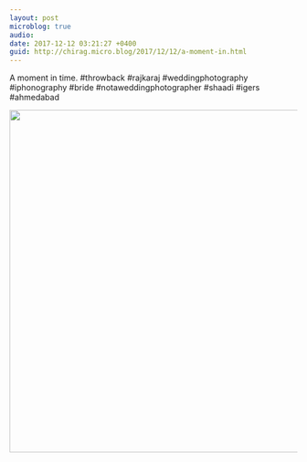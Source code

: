 ```yaml
---
layout: post
microblog: true
audio: 
date: 2017-12-12 03:21:27 +0400
guid: http://chirag.micro.blog/2017/12/12/a-moment-in.html
---
```

A moment in time. #throwback #rajkaraj #weddingphotography #iphonography #bride #notaweddingphotographer #shaadi #igers #ahmedabad

<img src="http://chirag.micro.blog/uploads/2017/06212cbba2.jpg" width="600" height="600" />
